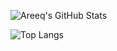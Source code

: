 ![Areeq's GitHub Stats](https://github-readme-stats.vercel.app/api?username=areeq-hasan&count_private=true&show_icons=true&theme=dracula)

![Top Langs](https://github-readme-stats.vercel.app/api/top-langs/?username=areeq-hasan&count_private=true&show_icons=true&theme=dracula)

